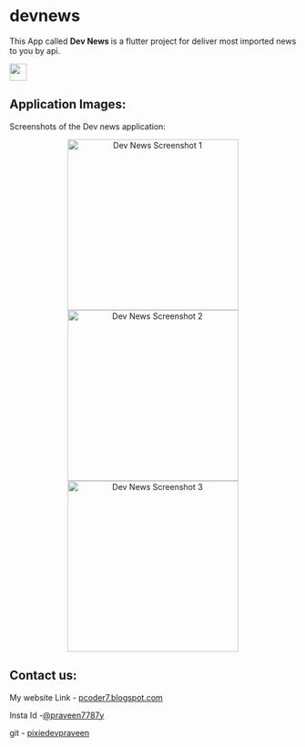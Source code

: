 # devnews

This App called <b>Dev News </b>is a flutter project for deliver most imported news to you by api.

<a href="https://pixiedevpraveen.github.io/impfiles/apk/devnews/"> <img width="30" src="https://pixiedevpraveen.github.io/impfiles/appimage/devnews/icon/devnews.png"> </a>

## Application Images:


Screenshots of the Dev news application:

<div align="center">
    <img height="300vh" alt="Dev News Screenshot 1" src="https://pixiedevpraveen.github.io/impfiles/appimage/devnews/devnews1-231120.jpg" >
    <img height="300vh" alt="Dev News Screenshot 2" src="https://pixiedevpraveen.github.io/impfiles/appimage/devnews/devnews2-231120.jpg" >
    <img height="300vh" alt="Dev News Screenshot 3" src="https://pixiedevpraveen.github.io/impfiles/appimage/devnews/devnews3-231120.jpg" >
</div>

## Contact us:

My website Link - <a href="https://pcoder7.blogspot.com">pcoder7.blogspot.com</a>

Insta Id -<a href="https://www.instagram.com/praveen7787y">@praveen7787y</a>

git - <a href="https://github.com/pixiedevpraveen">pixiedevpraveen</a>

